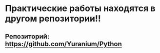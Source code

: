 # Практические работы находятся в другом репозитории!!

## Репозиторий: https://github.com/Yuranium/Python